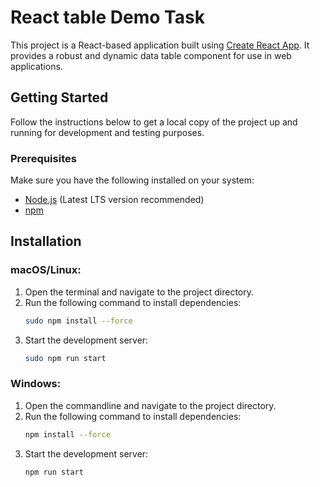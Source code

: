 # React table Demo Task

This project is a React-based application built using [Create React App](https://github.com/facebook/create-react-app). It provides a robust and dynamic data table component for use in web applications. 

## Getting Started

Follow the instructions below to get a local copy of the project up and running for development and testing purposes.

### Prerequisites

Make sure you have the following installed on your system:
- [Node.js](https://nodejs.org/) (Latest LTS version recommended)
- [npm](https://www.npmjs.com/)

## Installation

### macOS/Linux:
1. Open the terminal and navigate to the project directory.
2. Run the following command to install dependencies:
   ```bash
   sudo npm install --force
3. Start the development server:
   ```bash
   sudo npm run start

### Windows:
1. Open the commandline and navigate to the project directory.
2. Run the following command to install dependencies:
      ```bash
      npm install --force
3. Start the development server:
      ```bash
      npm run start
